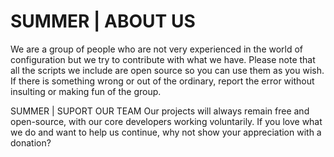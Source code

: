 # SUMMER | ABOUT US
We are a group of people who are not very experienced in the world of configuration but we try to contribute with what we have.
Please note that all the scripts we include are open source so you can use them as you wish.
If there is something wrong or out of the ordinary, report the error without insulting or making fun of the group.

SUMMER | SUPORT OUR TEAM
Our projects will always remain free and open-source, with our core developers working voluntarily.
If you love what we do and want to help us continue, why not show your appreciation with a donation?

